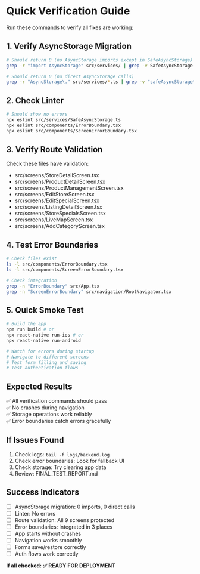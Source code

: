 # Quick Verification Guide

Run these commands to verify all fixes are working:

## 1. Verify AsyncStorage Migration

```bash
# Should return 0 (no AsyncStorage imports except in SafeAsyncStorage)
grep -r "import AsyncStorage" src/services/ | grep -v SafeAsyncStorage | wc -l

# Should return 0 (no direct AsyncStorage calls)
grep -r "AsyncStorage\." src/services/*.ts | grep -v "safeAsyncStorage\." | grep -v SafeAsyncStorage.ts | wc -l
```

## 2. Check Linter

```bash
# Should show no errors
npx eslint src/services/SafeAsyncStorage.ts
npx eslint src/components/ErrorBoundary.tsx
npx eslint src/components/ScreenErrorBoundary.tsx
```

## 3. Verify Route Validation

Check these files have validation:

- src/screens/StoreDetailScreen.tsx
- src/screens/ProductDetailScreen.tsx
- src/screens/ProductManagementScreen.tsx
- src/screens/EditStoreScreen.tsx
- src/screens/EditSpecialScreen.tsx
- src/screens/ListingDetailScreen.tsx
- src/screens/StoreSpecialsScreen.tsx
- src/screens/LiveMapScreen.tsx
- src/screens/AddCategoryScreen.tsx

## 4. Test Error Boundaries

```bash
# Check files exist
ls -l src/components/ErrorBoundary.tsx
ls -l src/components/ScreenErrorBoundary.tsx

# Check integration
grep -n "ErrorBoundary" src/App.tsx
grep -n "ScreenErrorBoundary" src/navigation/RootNavigator.tsx
```

## 5. Quick Smoke Test

```bash
# Build the app
npm run build # or
npx react-native run-ios # or
npx react-native run-android

# Watch for errors during startup
# Navigate to different screens
# Test form filling and saving
# Test authentication flows
```

## Expected Results

✅ All verification commands should pass  
✅ No crashes during navigation  
✅ Storage operations work reliably  
✅ Error boundaries catch errors gracefully

## If Issues Found

1. Check logs: `tail -f logs/backend.log`
2. Check error boundaries: Look for fallback UI
3. Check storage: Try clearing app data
4. Review: FINAL_TEST_REPORT.md

## Success Indicators

- [ ] AsyncStorage migration: 0 imports, 0 direct calls
- [ ] Linter: No errors
- [ ] Route validation: All 9 screens protected
- [ ] Error boundaries: Integrated in 3 places
- [ ] App starts without crashes
- [ ] Navigation works smoothly
- [ ] Forms save/restore correctly
- [ ] Auth flows work correctly

**If all checked: ✅ READY FOR DEPLOYMENT**

